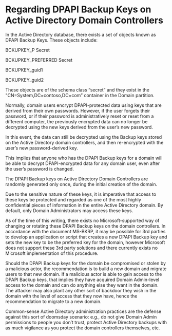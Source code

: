 <title>Regarding DPAPI Backup Keys on Active Directory Domain Controllers</title>

# Regarding DPAPI Backup Keys on Active Directory Domain Controllers

In the Active Directory database, there exists a set of objects known as DPAPI Backup Keys. These objects include:

BCKUPKEY_P Secret

BCKUPKEY_PREFERRED Secret

BCKUPKEY_guid1
  
BCKUPKEY_guid2
  

These objects are of the schema class “secret” and they exist in the "CN=System,DC=contoso,DC=com” container in the Domain partition.
  
Normally, domain users encrypt DPAPI-protected data using keys that are derived from their own passwords. However, if the user forgets their password, or if their password is administratively reset or reset from a different computer, the previously encrypted data can no longer be decrypted using the new keys derived from the user’s new password. 
  
In this event, the data can still be decrypted using the Backup keys stored on the Active Directory domain controllers, and then re-encrypted with the user’s new password-derived key.
  
This implies that anyone who has the DPAPI Backup keys for a domain will be able to decrypt DPAPI-encrypted data for any domain user, even after the user’s password is changed.
  
The DPAPI Backup keys on Active Directory Domain Controllers are randomly generated only once, during the initial creation of the domain.
  
Due to the sensitive nature of these keys, it is imperative that access to these keys be protected and regarded as one of the most highly confidential pieces of information in the entire Active Directory domain. By default, only Domain Administrators may access these keys.
  
As of the time of this writing, there exists no Microsoft-supported way of changing or rotating these DPAPI Backup keys on the domain controllers. In accordance with the document MS-BKRP, it may be possible for 3rd parties to develop an application or script that creates a new DPAPI Backup key and sets the new key to be the preferred key for the domain, however Microsoft does not support these 3rd party solutions and there currently exists no Microsoft implementation of this procedure.
  
Should the DPAPI Backup keys for the domain be compromised or stolen by a malicious actor, the recommendation is to build a new domain and migrate users to that new domain. If a malicious actor is able to gain access to the DPAPI Backup keys, that implies they have acquired Domain Admin-level access to the domain and can do anything else they want in the domain. The attacker may also plant any other sort of backdoor they wish in the domain with the level of access that they now have, hence the recommendation to migrate to a new domain.
  
Common-sense Active Directory administration practices are the defense against this sort of doomsday scenario: e.g., do not give Domain Admin permissions to people you don’t trust, protect Active Directory backups with as much vigilance as you protect the domain controllers themselves, etc.
